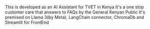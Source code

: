 This is developed as an AI Assistant for TVET in Kenya
It's a one stop customer care that answers to FAQs by the General Kenyan Public
It's premised on Llama 3(by Meta), LangChain connector, ChromaDb and Streamlit for FrontEnd
